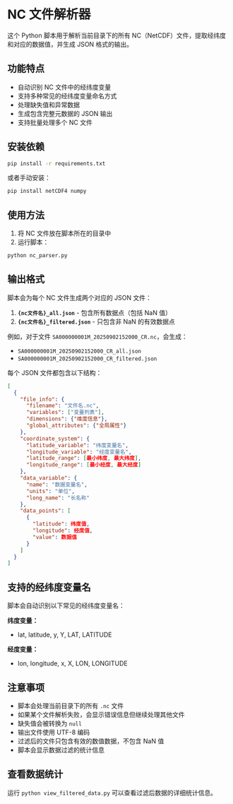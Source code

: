# NC 文件解析器

这个 Python 脚本用于解析当前目录下的所有 NC（NetCDF）文件，提取经纬度和对应的数据值，并生成 JSON 格式的输出。

## 功能特点

- 自动识别 NC 文件中的经纬度变量
- 支持多种常见的经纬度变量命名方式
- 处理缺失值和异常数据
- 生成包含完整元数据的 JSON 输出
- 支持批量处理多个 NC 文件

## 安装依赖

```bash
pip install -r requirements.txt
```

或者手动安装：

```bash
pip install netCDF4 numpy
```

## 使用方法

1. 将 NC 文件放在脚本所在的目录中
2. 运行脚本：

```bash
python nc_parser.py
```

## 输出格式

脚本会为每个 NC 文件生成两个对应的 JSON 文件：

1. **`{nc文件名}_all.json`** - 包含所有数据点（包括 NaN 值）
2. **`{nc文件名}_filtered.json`** - 只包含非 NaN 的有效数据点

例如，对于文件 `SA000000001M_20250902152000_CR.nc`，会生成：
- `SA000000001M_20250902152000_CR_all.json`
- `SA000000001M_20250902152000_CR_filtered.json`

每个 JSON 文件都包含以下结构：

```json
[
  {
    "file_info": {
      "filename": "文件名.nc",
      "variables": ["变量列表"],
      "dimensions": {"维度信息"},
      "global_attributes": {"全局属性"}
    },
    "coordinate_system": {
      "latitude_variable": "纬度变量名",
      "longitude_variable": "经度变量名",
      "latitude_range": [最小纬度, 最大纬度],
      "longitude_range": [最小经度, 最大经度]
    },
    "data_variable": {
      "name": "数据变量名",
      "units": "单位",
      "long_name": "长名称"
    },
    "data_points": [
      {
        "latitude": 纬度值,
        "longitude": 经度值,
        "value": 数据值
      }
    ]
  }
]
```

## 支持的经纬度变量名

脚本会自动识别以下常见的经纬度变量名：

**纬度变量：**

- lat, latitude, y, Y, LAT, LATITUDE

**经度变量：**

- lon, longitude, x, X, LON, LONGITUDE

## 注意事项

- 脚本会处理当前目录下的所有 `.nc` 文件
- 如果某个文件解析失败，会显示错误信息但继续处理其他文件
- 缺失值会被转换为 `null`
- 输出文件使用 UTF-8 编码
- 过滤后的文件只包含有效的数值数据，不包含 NaN 值
- 脚本会显示数据过滤的统计信息

## 查看数据统计

运行 `python view_filtered_data.py` 可以查看过滤后数据的详细统计信息。
